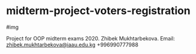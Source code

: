 # midterm-project-voters-registration
#img



Project for OOP midterm exams 2020.
Zhibek Mukhtarbekova. Email: zhibek.mukhtarbekova@iaau.edu.kg +996990777988
